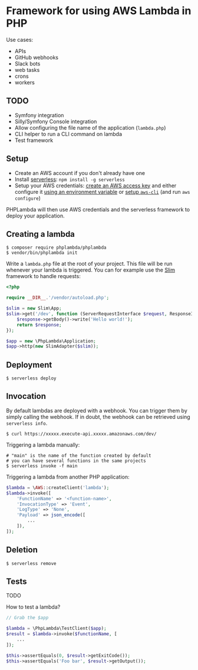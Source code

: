 # Framework for using AWS Lambda in PHP

Use cases:

- APIs
- GitHub webhooks
- Slack bots
- web tasks
- crons
- workers

## TODO

- Symfony integration
- Silly/Symfony Console integration
- Allow configuring the file name of the application (`lambda.php`)
- CLI helper to run a CLI command on lambda
- Test framework

## Setup

- Create an AWS account if you don't already have one
- Install [serverless](https://serverless.com): `npm install -g serverless`
- Setup your AWS credentials: [create an AWS access key](https://serverless.com/framework/docs/providers/aws/guide/credentials#creating-aws-access-keys) and either configure it [using an environment variable](https://serverless.com/framework/docs/providers/aws/guide/credentials#quick-setup) or [setup `aws-cli`](http://docs.aws.amazon.com/cli/latest/userguide/installing.html) (and run `aws configure`)

PHPLambda will then use AWS credentials and the serverless framework to deploy your application.

## Creating a lambda

```shell
$ composer require phplambda/phplambda
$ vendor/bin/phplambda init
```

Write a `lambda.php` file at the root of your project. This file will be run whenever your lambda is triggered. You can for example use the [Slim](https://www.slimframework.com) framework to handle requests:

```php
<?php

require __DIR__.'/vendor/autoload.php';

$slim = new Slim\App;
$slim->get('/dev', function (ServerRequestInterface $request, ResponseInterface $response) {
    $response->getBody()->write('Hello world!');
    return $response;
});

$app = new \PhpLambda\Application;
$app->http(new SlimAdapter($slim));
```

## Deployment

```shell
$ serverless deploy
```

## Invocation

By default lambdas are deployed with a webhook. You can trigger them by simply calling the webhook. If in doubt, the webhook can be retrieved using `serverless info`.

```shell
$ curl https://xxxxx.execute-api.xxxxx.amazonaws.com/dev/
```

Triggering a lambda manually:

```shell
# "main" is the name of the function created by default
# you can have several functions in the same projects
$ serverless invoke -f main
```

Triggering a lambda from another PHP application:

```php
$lambda = \AWS::createClient('lambda');
$lambda->invoke([
    'FunctionName' => '<function-name>',
    'InvocationType' => 'Event',
    'LogType' => 'None',
    'Payload' => json_encode([
        ...
    ]),
]);
```

## Deletion

```shell
$ serverless remove
```

## Tests

TODO

How to test a lambda?

```php
// Grab the $app

$lambda = \PhpLambda\TestClient($app);
$result = $lambda->invoke($functionName, [
    ...
]);

$this->assertEquals(0, $result->getExitCode());
$this->assertEquals('Foo bar', $result->getOutput());
```
